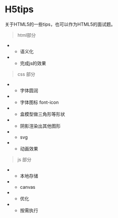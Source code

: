 # H5tips
关于HTML5的一些tips，也可以作为HTML5的面试题。
>html部分
  * * 语义化
  * * 完成js的效果
>css 部分
  * * 字体圆润
  * * 字体图标 font-icon
  * * 盒模型做三角形等形状
  * * 阴影渲染出其他图形
  * * svg
  * * 动画效果
>js  部分
  * * 本地存储
  * * canvas
  * * 优化
  * * 按需执行
